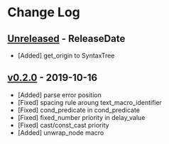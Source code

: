 # Change Log

## [Unreleased](https://github.com/dalance/sv-parser/compare/v0.2.0...Unreleased) - ReleaseDate

* [Added] get_origin to SyntaxTree

## [v0.2.0](https://github.com/dalance/sv-parser/compare/v0.1.4...v0.2.0) - 2019-10-16

* [Added] parse error position
* [Fixed] spacing rule aroung text_macro_identifier
* [Fixed] cond_predicate in cond_predicate
* [Fixed] fixed_number priority in delay_value
* [Fixed] cast/const_cast priority
* [Added] unwrap_node macro
